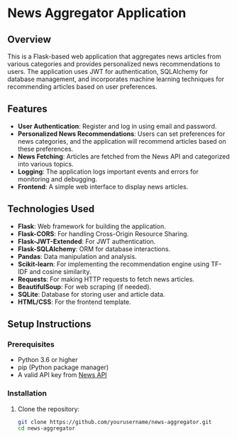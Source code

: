 
# News Aggregator Application

## Overview

This is a Flask-based web application that aggregates news articles from various categories and provides personalized news recommendations to users. The application uses JWT for authentication, SQLAlchemy for database management, and incorporates machine learning techniques for recommending articles based on user preferences.

## Features

- **User  Authentication**: Register and log in using email and password.
- **Personalized News Recommendations**: Users can set preferences for news categories, and the application will recommend articles based on these preferences.
- **News Fetching**: Articles are fetched from the News API and categorized into various topics.
- **Logging**: The application logs important events and errors for monitoring and debugging.
- **Frontend**: A simple web interface to display news articles.

## Technologies Used

- **Flask**: Web framework for building the application.
- **Flask-CORS**: For handling Cross-Origin Resource Sharing.
- **Flask-JWT-Extended**: For JWT authentication.
- **Flask-SQLAlchemy**: ORM for database interactions.
- **Pandas**: Data manipulation and analysis.
- **Scikit-learn**: For implementing the recommendation engine using TF-IDF and cosine similarity.
- **Requests**: For making HTTP requests to fetch news articles.
- **BeautifulSoup**: For web scraping (if needed).
- **SQLite**: Database for storing user and article data.
- **HTML/CSS**: For the frontend template.

## Setup Instructions

### Prerequisites

- Python 3.6 or higher
- pip (Python package manager)
- A valid API key from [News API](https://newsapi.org/)

### Installation

1. Clone the repository:

   ```bash
   git clone https://github.com/yourusername/news-aggregator.git
   cd news-aggregator
